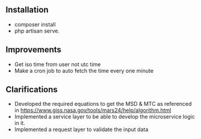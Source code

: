 ## Installation

- composer install 
- php artisan serve.

## Improvements

- Get iso time from user not utc time
- Make a cron job to auto fetch the time every one minute

## Clarifications

- Developed the required equations to get the MSD & MTC as referenced in https://www.giss.nasa.gov/tools/mars24/help/algorithm.html
- Implemented a service layer to be able to develop the microservice logic in it.
- Implemented a request layer to validate the input data

